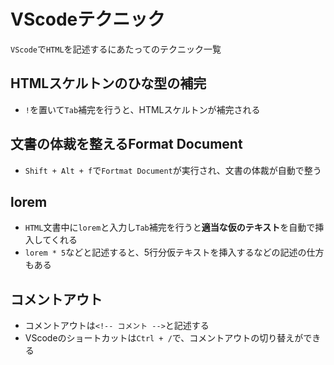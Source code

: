 # VScodeテクニック
`VScode`で`HTML`を記述するにあたってのテクニック一覧  
  
## HTMLスケルトンのひな型の補完
- `!`を置いて`Tab`補完を行うと、HTMLスケルトンが補完される  
  
## 文書の体裁を整えるFormat Document
- `Shift + Alt + f`で`Fortmat Document`が実行され、文書の体裁が自動で整う  
  
## lorem
- `HTML`文書中に`lorem`と入力し`Tab`補完を行うと**適当な仮のテキスト**を自動で挿入してくれる
- `lorem * 5`などと記述すると、5行分仮テキストを挿入するなどの記述の仕方もある  
  
## コメントアウト
- コメントアウトは`<!-- コメント -->`と記述する
- VScodeのショートカットは`Ctrl + /`で、コメントアウトの切り替えができる  